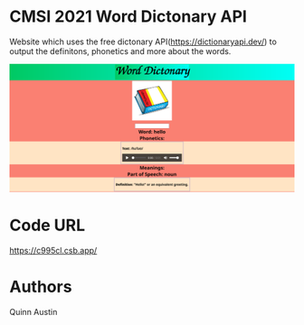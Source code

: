 # CMSI 2021 Word Dictonary API

Website which uses the free dictonary API(https://dictionaryapi.dev/) to output the definitons, phonetics and more about the words.

![](/src/website.png)
# Code URL
https://c995cl.csb.app/

# Authors
Quinn Austin